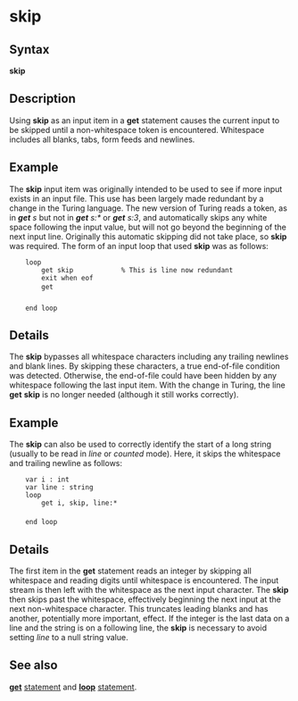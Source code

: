 
# skip

## Syntax
**skip**

## Description
Using **skip** as an input item in a **get** statement causes the current input to be skipped until a non-whitespace token is encountered. Whitespace includes all blanks, tabs, form feeds and newlines.


## Example
The **skip** input item was originally intended to be used to see if more input exists in an input file. This use has been largely made redundant by a change in the Turing language. The new version of Turing reads a token, as in _**get** s_ but not in _**get** s:*_ or _**get** s:3_, and automatically skips any white space following the input value, but will not go beyond the beginning of the next input line. Originally this automatic skipping did not take place, so **skip** was required. The form of an input loop that used **skip** was as follows:

        loop
            get skip            % This is line now redundant
            exit when eof
            get 
            
        end loop
## Details
The **skip** bypasses all whitespace characters including any trailing newlines and blank lines. By skipping these characters, a true end-of-file condition was detected. Otherwise, the end-of-file could have been hidden by any whitespace following the last input item. With the change in Turing, the line **get** **skip** is no longer needed (although it still works correctly).


## Example
The **skip** can also be used to correctly identify the start of a long string (usually to be read in _line_ or _counted_ mode). Here, it skips the whitespace and trailing newline as follows:

        var i : int
        var line : string
        loop
            get i, skip, line:*
            
        end loop
## Details
The first item in the **get** statement reads an integer by skipping all whitespace and reading digits until whitespace is encountered. The input stream is then left with the whitespace as the next input character. The **skip** then skips past the whitespace, effectively beginning the next input at the next non-whitespace character. This truncates leading blanks and has another, potentially more important, effect. If the integer is the last data on a line and the string is on a following line, the **skip** is necessary to avoid setting _line_ to a null string value.


## See also
**[get](get.html)** [statement](statement.html) and **[loop](loop.html)** [statement](statement.html).

